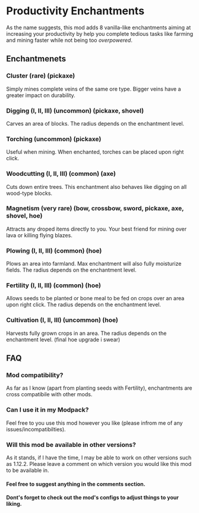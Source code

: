 Productivity Enchantments
==================

As the name suggests, this mod adds 8 vanilla-like enchantments aiming at increasing your productivity by help you complete tedious tasks like farming and mining faster while not being too _overpowered_. 

Enchantmenets
------------------

### Cluster (rare) (pickaxe)

Simply mines complete veins of the same ore type. Bigger veins have a greater impact on durability. 

### Digging (I, II, III) (uncommon) (pickaxe, shovel)

Carves an area of blocks. The radius depends on the enchantment level.

### Torching (uncommon) (pickaxe)

Useful when mining. When enchanted, torches can be placed upon right click. 

### Woodcutting (I, II, III) (common) (axe)

Cuts down entire trees. This enchantment also behaves like digging on all wood-type blocks.

### Magnetism (very rare) (bow, crossbow, sword, pickaxe, axe, shovel, hoe)

Attracts any droped items directly to you. Your best friend for mining over lava or killing flying blazes.

### Plowing (I, II, III) (common) (hoe)

Plows an area into farmland. Max enchantment will also fully moisturize fields. The radius depends on the enchantment level.

### Fertility (I, II, III) (common) (hoe)

Allows seeds to be planted or bone meal to be fed on crops over an area upon right click. The radius depends on the enchantment level.

### Cultivation (I, II, III) (uncommon) (hoe)

Harvests fully grown crops in an area. The radius depends on the enchantment level. (final hoe upgrade i swear)

## FAQ

### Mod compatibility?

As far as I know (apart from planting seeds with Fertility), enchantments are cross compatibile with other mods.

### Can I use it in my Modpack?

Feel free to you use this mod however you like (please infrom me of any issues/incompatibilties).

### Will this mod be available in other versions?

As it stands, if I have the time, I may be able to work on other versions such as 1.12.2. Please leave a comment on which version you would like this mod to be available in.

#### Feel free to suggest anything in the comments section.

#### Dont's forget to check out the mod's configs to adjust things to your liking.
